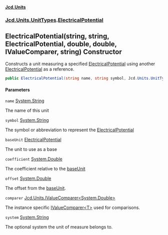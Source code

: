 #### [Jcd.Units](index.md 'index')

### [Jcd.Units.UnitTypes](Jcd.Units.UnitTypes.md 'Jcd.Units.UnitTypes').[ElectricalPotential](ElectricalPotential.md 'Jcd.Units.UnitTypes.ElectricalPotential')

## ElectricalPotential(string, string, ElectricalPotential, double, double, IValueComparer<double>, string) Constructor

Constructs a unit measuring a specified [ElectricalPotential](ElectricalPotential.md 'Jcd.Units.UnitTypes.ElectricalPotential') using another
[ElectricalPotential](ElectricalPotential.md 'Jcd.Units.UnitTypes.ElectricalPotential') as a reference.

```csharp
public ElectricalPotential(string name, string symbol, Jcd.Units.UnitTypes.ElectricalPotential? baseUnit=null, double coefficient=1.0, double offset=0.0, Jcd.Units.IValueComparer<double>? comparer=null, string system="");
```

#### Parameters

<a name='Jcd.Units.UnitTypes.ElectricalPotential.ElectricalPotential(string,string,Jcd.Units.UnitTypes.ElectricalPotential,double,double,Jcd.Units.IValueComparer_double_,string).name'></a>

`name` [System.String](https://docs.microsoft.com/en-us/dotnet/api/System.String 'System.String')

The name of this unit

<a name='Jcd.Units.UnitTypes.ElectricalPotential.ElectricalPotential(string,string,Jcd.Units.UnitTypes.ElectricalPotential,double,double,Jcd.Units.IValueComparer_double_,string).symbol'></a>

`symbol` [System.String](https://docs.microsoft.com/en-us/dotnet/api/System.String 'System.String')

The symbol or abbreviation to represent the [ElectricalPotential](ElectricalPotential.md 'Jcd.Units.UnitTypes.ElectricalPotential')

<a name='Jcd.Units.UnitTypes.ElectricalPotential.ElectricalPotential(string,string,Jcd.Units.UnitTypes.ElectricalPotential,double,double,Jcd.Units.IValueComparer_double_,string).baseUnit'></a>

`baseUnit` [ElectricalPotential](ElectricalPotential.md 'Jcd.Units.UnitTypes.ElectricalPotential')

The unit to use as a base

<a name='Jcd.Units.UnitTypes.ElectricalPotential.ElectricalPotential(string,string,Jcd.Units.UnitTypes.ElectricalPotential,double,double,Jcd.Units.IValueComparer_double_,string).coefficient'></a>

`coefficient` [System.Double](https://docs.microsoft.com/en-us/dotnet/api/System.Double 'System.Double')

The coefficient relative to the [baseUnit](ElectricalPotential..ctor.MxlNFlU+rWY3WbfAr3N54A.md#Jcd.Units.UnitTypes.ElectricalPotential.ElectricalPotential(string,string,Jcd.Units.UnitTypes.ElectricalPotential,double,double,Jcd.Units.IValueComparer_double_,string).baseUnit 'Jcd.Units.UnitTypes.ElectricalPotential.ElectricalPotential(string, string, Jcd.Units.UnitTypes.ElectricalPotential, double, double, Jcd.Units.IValueComparer<double>, string).baseUnit')

<a name='Jcd.Units.UnitTypes.ElectricalPotential.ElectricalPotential(string,string,Jcd.Units.UnitTypes.ElectricalPotential,double,double,Jcd.Units.IValueComparer_double_,string).offset'></a>

`offset` [System.Double](https://docs.microsoft.com/en-us/dotnet/api/System.Double 'System.Double')

The offset from the [baseUnit](ElectricalPotential..ctor.MxlNFlU+rWY3WbfAr3N54A.md#Jcd.Units.UnitTypes.ElectricalPotential.ElectricalPotential(string,string,Jcd.Units.UnitTypes.ElectricalPotential,double,double,Jcd.Units.IValueComparer_double_,string).baseUnit 'Jcd.Units.UnitTypes.ElectricalPotential.ElectricalPotential(string, string, Jcd.Units.UnitTypes.ElectricalPotential, double, double, Jcd.Units.IValueComparer<double>, string).baseUnit').

<a name='Jcd.Units.UnitTypes.ElectricalPotential.ElectricalPotential(string,string,Jcd.Units.UnitTypes.ElectricalPotential,double,double,Jcd.Units.IValueComparer_double_,string).comparer'></a>

`comparer` [Jcd.Units.IValueComparer&lt;](IValueComparer_T_.md 'Jcd.Units.IValueComparer<T>')[System.Double](https://docs.microsoft.com/en-us/dotnet/api/System.Double 'System.Double')[&gt;](IValueComparer_T_.md 'Jcd.Units.IValueComparer<T>')

The instance specific [IValueComparer&lt;T&gt;](IValueComparer_T_.md 'Jcd.Units.IValueComparer<T>') used for comparisons.

<a name='Jcd.Units.UnitTypes.ElectricalPotential.ElectricalPotential(string,string,Jcd.Units.UnitTypes.ElectricalPotential,double,double,Jcd.Units.IValueComparer_double_,string).system'></a>

`system` [System.String](https://docs.microsoft.com/en-us/dotnet/api/System.String 'System.String')

The optional system the unit of measure belongs to.